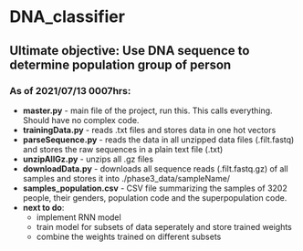 # DNA_classifier
## Ultimate objective: Use DNA sequence to determine population group of person

### As of 2021/07/13 0007hrs:
* **master.py** - main file of the project, run this. This calls everything. Should have no complex code.
* **trainingData.py** - reads .txt files and stores data in one hot vectors
* **parseSequence.py** - reads the data in all unzipped data files (.filt.fastq) and stores the raw sequences in a plain text file (.txt)
* **unzipAllGz.py** - unzips all .gz files
* **downloadData.py** - downloads all sequence reads (.filt.fastq.gz) of all samples and stores it into ./phase3_data/sampleName/
* **samples_population.csv** - CSV file summarizing the samples of 3202 people, their genders, population code and the superpopulation code.
* **next to do**:
  * implement RNN model
  * train model for subsets of data seperately and store trained weights
  * combine the weights trained on different subsets
